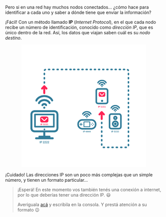 Pero si en una red hay muchos nodos conectados... ¿cómo hace para identificar a cada uno y saber a dónde tiene que enviar la información?

¡Fácil! Con un método llamado **IP** (_Internet Protocol_), en el que cada nodo recibe un número de identificación, conocido como _dirección IP_, que es único dentro de la red. Así, los datos que viajan saben cuál es su _nodo destino_. 

<center>
<img src="https://raw.githubusercontent.com/MumukiProject/mumuki-guia-text-redes-e-internet/master/images/ej6-01_1524150945025.png" alt="ej6-01_1524150945025.png" width="400px" height="auto">
</center>

¡Cuidado! Las direcciones IP son un poco más complejas que un simple número, y tienen un formato particular...

> ¡Esperá! En este momento vos también tenés una conexión a internet, por lo que deberías tener una dirección IP. :smiley:
>
> Averiguala [acá](http://www.cualesmiip.com/) y escribila en la consola. Y prestá atención a su formato :wink:
